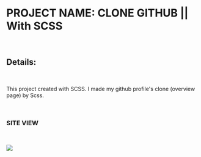 <h1> PROJECT NAME: CLONE GITHUB || With SCSS </h1> </br>

<h2> Details: </h2> </br>
<p> This project created with SCSS. I made my github profile's clone (overview page) by Scss. </p> </br>

<h3> SITE VIEW </h3> </br>

![](github-clone-screen.gif)

